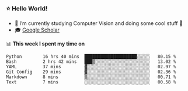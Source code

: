 ### ⭐️ Hello World!

<!--
**hologerry/hologerry** is a ✨ _special_ ✨ repository because its `README.md` (this file) appears on your GitHub profile.

Here are some ideas to get you started:

- 🔭 I’m currently working and studying on Computer Vision
- 🌱 I’m currently learning at Peking University
- 💬 Ask me about 
- 📫 How to reach me: E-mail
- 😄 Pronouns: he/his
- ⚡ Fun fact: Music is the Power
-->


- 🔭 I’m currently studying Computer Vision and doing some cool stuff 🤖
- 🎓 [Google Scholar](https://scholar.google.com/citations?user=3ykqW9wAAAAJ&hl=en)


📊 **This week I spent my time on**

<!--START_SECTION:waka-->

```text
Python        16 hrs 40 mins  ████████████████████░░░░░   80.15 %
Bash          2 hrs 42 mins   ███▒░░░░░░░░░░░░░░░░░░░░░   13.02 %
YAML          37 mins         ▓░░░░░░░░░░░░░░░░░░░░░░░░   02.97 %
Git Config    29 mins         ▓░░░░░░░░░░░░░░░░░░░░░░░░   02.36 %
Markdown      8 mins          ▒░░░░░░░░░░░░░░░░░░░░░░░░   00.71 %
Text          7 mins          ░░░░░░░░░░░░░░░░░░░░░░░░░   00.58 %
```

<!--END_SECTION:waka-->
